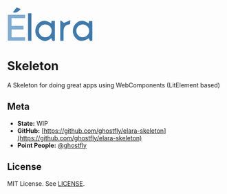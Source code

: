<svg id="elara" style="width: 200px" data-name="Elara logo" xmlns="http://www.w3.org/2000/svg" viewBox="0 0 167.32 67.78">
    <defs>
        <style>
            .complementary{
                fill: #7FACD4;
            }
            .primary{
                fill: #3E7AAE;
            }
        </style>
    </defs>
    <title>Elara logo</title>
    <path class="complementary" d="M8.38,21.56V36.7H31.64v7H8.46v15H34.77v6.81H1.24V15.07h33.6v6.49Z"/> <!-- ' -->
    <path class="primary" d="M85.69,31.69c.16-1.56.3-3,.47-4.65h6.56V65.28c-4.68,2.14-5.8-1-6.84-5.09C80.79,64.51,75.2,67.58,69,65.31a26.46,26.46,0,0,1-10.71-7.58C52.62,50.9,53.84,39,60.09,32.48,67,25.19,75,24.89,85.69,31.69ZM74,58.79a12.49,12.49,0,1,0,0-25,12.49,12.49,0,0,0,0,25Z"/><!-- E -->
    <path class="primary" d="M165.69,65.35c-5.11,2.14-5.71-1.79-6.9-4.77C147,68,139.26,67.52,132.16,59.12c-6.1-7.23-5.86-19.1.53-26.17,7-7.78,15.54-8.25,26-1.14.14-1.61.26-3,.41-4.71h6.57ZM147,58.79a12.49,12.49,0,1,0-.13-25,12.49,12.49,0,0,0,.13,25Z"/> <!-- L -->
    <path class="primary" d="M40.52,65.62V12.12h6.57v53.5Z"/> <!-- A -->
    <path class="primary" d="M104.36,25.91l6,5,12.52-5.49c-.27,3.75-.42,5.83-.56,7.85-9.93,1.9-12.58,5.1-12.73,15.33-.08,5.63,0,11.26,0,17h-6.34V27.41Z"/> <!-- R -->
    <path class="primary" d="M18.37.59l7.85,3.56c-4.36,3.89-8,8.3-15.1,6.14Z"/> <!-- A -->
</svg>

# Skeleton

A Skeleton for doing great apps using WebComponents (LitElement based)

## Meta

* **State:** WIP
* **GitHub:** [https://github.com/ghostfly/elara-skeleton](https://github.com/ghostfly/elara-skeleton)
* **Point People:** [@ghostfly](https://github.com/ghostfly)

## License

MIT License. See [LICENSE](LICENSE).